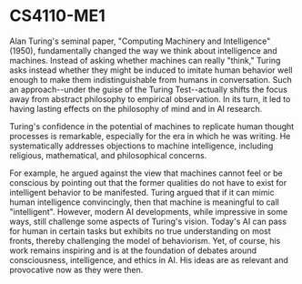 # CS4110-ME1
Alan Turing's seminal paper, "Computing Machinery and Intelligence" (1950), fundamentally changed the way we think about intelligence and machines. Instead of asking whether machines can really "think," Turing asks instead whether they might be induced to imitate human behavior well enough to make them indistinguishable from humans in conversation. Such an approach--under the guise of the Turing Test--actually shifts the focus away from abstract philosophy to empirical observation. In its turn, it led to having lasting effects on the philosophy of mind and in AI research.

Turing's confidence in the potential of machines to replicate human thought processes is remarkable, especially for the era in which he was writing. He systematically addresses objections to machine intelligence, including religious, mathematical, and philosophical concerns.

For example, he argued against the view that machines cannot feel or be conscious by pointing out that the former qualities do not have to exist for intelligent behavior to be manifested. Turing argued that if it can mimic human intelligence convincingly, then that machine is meaningful to call "intelligent". However, modern AI developments, while impressive in some ways, still challenge some aspects of Turing's vision. Today's AI can pass for human in certain tasks but exhibits no true understanding on most fronts, thereby challenging the model of behaviorism. Yet, of course, his work remains inspiring and is at the foundation of debates around consciousness, intelligence, and ethics in AI. His ideas are as relevant and provocative now as they were then.
